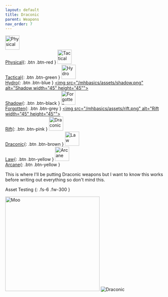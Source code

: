 ```yaml
---
layout: default
title: Draconic
parent: Weapons
nav_order: 7
---
```

[<img src="/mhbasics/assets/physical.png" alt="Physical" width="45" height="45"> <br> Physical](https://kuhmann.github.io/mhbasics/docs/Appendix/weapons_per_powertype/Physical){: .btn .btn-red } [<img src="/mhbasics/assets/tactical.png" alt="Tactical" width="45" height="45"> <br> Tactical](https://kuhmann.github.io/mhbasics/docs/Appendix/weapons_per_powertype/Tactical){: .btn .btn-green } [<img src="/mhbasics/assets/hydro.png" alt="Hydro" width="45" height="45"> <br> Hydro](https://kuhmann.github.io/mhbasics/docs/Appendix/weapons_per_powertype/Hydro){: .btn .btn-blue } [<img src="/mhbasics/assets/shadow.png" alt="Shadow width="45" height="45""> <br> Shadow](https://kuhmann.github.io/mhbasics/docs/Appendix/weapons_per_powertype/Shadow){: .btn .btn-black } [<img src="/mhbasics/assets/forgotten.png" alt="Forgotten" width="45" height="45"> <br> Forgotten](https://kuhmann.github.io/mhbasics/docs/Appendix/weapons_per_powertype/Forgotten){: .btn .btn-grey } [<img src="/mhbasics/assets/rift.png" alt="Rift width="45" height="45""> <br> Rift](https://kuhmann.github.io/mhbasics/docs/Appendix/weapons_per_powertype/Rift){: .btn .btn-pink } [<img src="/mhbasics/assets/draconic.png" alt="Draconic" width="45" height="45"> <br> Draconic](https://kuhmann.github.io/mhbasics/docs/Appendix/weapons_per_powertype/Draconic){: .btn .btn-brown } [<img src="/mhbasics/assets/law.png" alt="Law" width="45" height="45"> <br> Law](https://kuhmann.github.io/mhbasics/docs/Appendix/weapons_per_powertype/Law){: .btn .btn-yellow }  [<img src="/mhbasics/assets/arcane.png" alt="Arcane" width="45" height="45"> <br> Arcane](https://kuhmann.github.io/mhbasics/docs/Appendix/weapons_per_powertype/Arcane){: .btn .btn-yellow }

This is where I'll be putting Draconic weapons but I want to know this works before writing out everything so don't mind this.

Asset Testing
{: .fs-6 .fw-300 }

<img src="/mhbasics/assets/Kuh.png" alt="Moo" width="300" height="300">
<img src="/mhbasics/assets/draconic.png" alt="Draconic">
